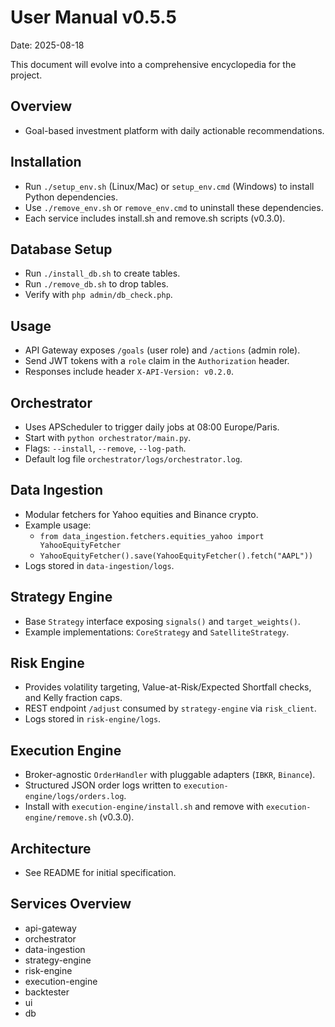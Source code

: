 # User Manual v0.5.5

Date: 2025-08-18

This document will evolve into a comprehensive encyclopedia for the project.

## Overview
- Goal-based investment platform with daily actionable recommendations.

## Installation
- Run `./setup_env.sh` (Linux/Mac) or `setup_env.cmd` (Windows) to install Python dependencies.
- Use `./remove_env.sh` or `remove_env.cmd` to uninstall these dependencies.
- Each service includes install.sh and remove.sh scripts (v0.3.0).

## Database Setup
- Run `./install_db.sh` to create tables.
- Run `./remove_db.sh` to drop tables.
- Verify with `php admin/db_check.php`.

## Usage
- API Gateway exposes `/goals` (user role) and `/actions` (admin role).
- Send JWT tokens with a `role` claim in the `Authorization` header.
- Responses include header `X-API-Version: v0.2.0`.

## Orchestrator
- Uses APScheduler to trigger daily jobs at 08:00 Europe/Paris.
- Start with `python orchestrator/main.py`.
- Flags: `--install`, `--remove`, `--log-path`.
- Default log file `orchestrator/logs/orchestrator.log`.

## Data Ingestion
- Modular fetchers for Yahoo equities and Binance crypto.
- Example usage:
  - `from data_ingestion.fetchers.equities_yahoo import YahooEquityFetcher`
  - `YahooEquityFetcher().save(YahooEquityFetcher().fetch("AAPL"))`
- Logs stored in `data-ingestion/logs`.

## Strategy Engine
- Base `Strategy` interface exposing `signals()` and `target_weights()`.
- Example implementations: `CoreStrategy` and `SatelliteStrategy`.

## Risk Engine
- Provides volatility targeting, Value-at-Risk/Expected Shortfall checks, and Kelly fraction caps.
- REST endpoint `/adjust` consumed by `strategy-engine` via `risk_client`.
- Logs stored in `risk-engine/logs`.

## Execution Engine
- Broker-agnostic `OrderHandler` with pluggable adapters (`IBKR`, `Binance`).
- Structured JSON order logs written to `execution-engine/logs/orders.log`.
- Install with `execution-engine/install.sh` and remove with `execution-engine/remove.sh` (v0.3.0).

## Architecture
- See README for initial specification.

## Services Overview
- api-gateway
- orchestrator
- data-ingestion
- strategy-engine
- risk-engine
- execution-engine
- backtester
- ui
- db
